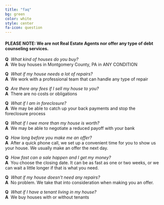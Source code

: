 ```yaml
---
title: "faq"
bg: green
color: white
style: center
fa-icon: question
---
```

#### PLEASE NOTE: We are not Real Estate Agents nor offer any type of debt counseling services.

**Q** &nbsp;*What kind of houses do you buy?*  
**A** &nbsp;We buy houses in Montgomery County, PA  in  ANY  CONDITION  

**Q** &nbsp;*What if my house needs a lot of repairs?*  
**A** &nbsp;We work with a professional team that can handle any type of repair  

**Q** &nbsp;*Are there any fees if I sell my house to you?*  
**A** &nbsp;There are no costs or obligations  

**Q** &nbsp;*What if I am in foreclosure?*  
**A** &nbsp;We may be able to catch up your back payments and stop the foreclosure process  

**Q** &nbsp;*What if I owe more than my house is worth?*  
**A** &nbsp;We may be able to negotiate a reduced payoff with your bank  

**Q** &nbsp;*How long before you make me an offer?*  
**A** &nbsp;After a quick phone call, we set up a convenient time for you to show us your house. We usually make an offer the next day.  

**Q** &nbsp;*How fast can a sale happen and I get my money?*  
**A** &nbsp;You choose the closing date. It can be as fast as one or two weeks, or we can wait a little longer if that is what you need.  

**Q** &nbsp;*What if my house doesn't need any repairs?*  
**A** &nbsp;No problem. We take that into consideration when making you an offer.  

**Q** &nbsp;*What if I have a tenant living in my house?*  
**A** &nbsp;We buy houses with or without tenants  
